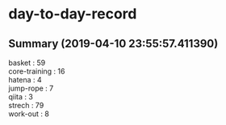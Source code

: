 # day-to-day-record  
## Summary  (2019-04-10 23:55:57.411390)  
basket : 59  
core-training : 16  
hatena : 4  
jump-rope : 7  
qiita : 3  
strech : 79  
work-out : 8  
